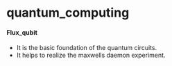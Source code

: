 # quantum_computing
#### Flux_qubit
  * It is the basic foundation of the quantum circuits.
  * It helps to realize the maxwells daemon experiment.
